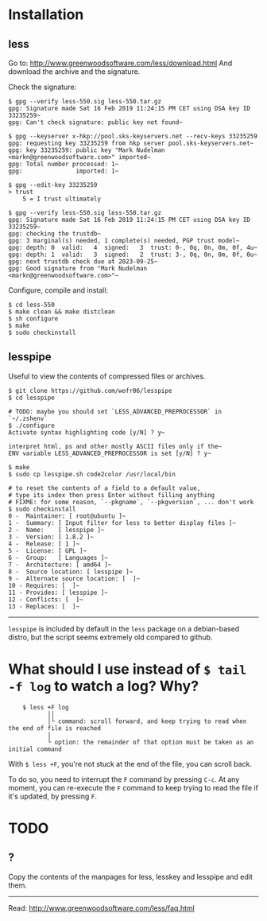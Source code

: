 # Installation
## less

Go to: <http://www.greenwoodsoftware.com/less/download.html>
And download the archive and the signature.

Check the signature:

    $ gpg --verify less-550.sig less-550.tar.gz
    gpg: Signature made Sat 16 Feb 2019 11:24:15 PM CET using DSA key ID 33235259~
    gpg: Can't check signature: public key not found~

    $ gpg --keyserver x-hkp://pool.sks-keyservers.net --recv-keys 33235259
    gpg: requesting key 33235259 from hkp server pool.sks-keyservers.net~
    gpg: key 33235259: public key "Mark Nudelman <markn@greenwoodsoftware.com>" imported~
    gpg: Total number processed: 1~
    gpg:               imported: 1~

    $ gpg --edit-key 33235259
    > trust
        5 = I trust ultimately

    $ gpg --verify less-550.sig less-550.tar.gz
    gpg: Signature made Sat 16 Feb 2019 11:24:15 PM CET using DSA key ID 33235259~
    gpg: checking the trustdb~
    gpg: 3 marginal(s) needed, 1 complete(s) needed, PGP trust model~
    gpg: depth: 0  valid:   4  signed:   3  trust: 0-, 0q, 0n, 0m, 0f, 4u~
    gpg: depth: 1  valid:   3  signed:   2  trust: 3-, 0q, 0n, 0m, 0f, 0u~
    gpg: next trustdb check due at 2023-09-25~
    gpg: Good signature from "Mark Nudelman <markn@greenwoodsoftware.com>"~

Configure, compile and install:

    $ cd less-550
    $ make clean && make distclean
    $ sh configure
    $ make
    $ sudo checkinstall

## lesspipe

Useful to view the contents of compressed files or archives.

    $ git clone https://github.com/wofr06/lesspipe
    $ cd lesspipe

    # TODO: maybe you should set `LESS_ADVANCED_PREPROCESSOR` in `~/.zshenv`
    $ ./configure
    Activate syntax highlighting code [y/N] ? y~

    interpret html, ps and other mostly ASCII files only if the~
    ENV variable LESS_ADVANCED_PREPROCESSOR is set [y/N] ? y~

    $ make
    $ sudo cp lesspipe.sh code2color /usr/local/bin

    # to reset the contents of a field to a default value,
    # type its index then press Enter without filling anything
    # FIXME: for some reason, `--pkgname`, `--pkgversion`, ... don't work
    $ sudo checkinstall
    0 -  Maintainer: [ root@ubuntu ]~
    1 -  Summary: [ Input filter for less to better display files ]~
    2 -  Name:    [ lesspipe ]~
    3 -  Version: [ 1.8.2 ]~
    4 -  Release: [ 1 ]~
    5 -  License: [ GPL ]~
    6 -  Group:   [ Languages ]~
    7 -  Architecture: [ amd64 ]~
    8 -  Source location: [ lesspipe ]~
    9 -  Alternate source location: [  ]~
    10 - Requires: [  ]~
    11 - Provides: [ lesspipe ]~
    12 - Conflicts: [  ]~
    13 - Replaces: [  ]~

---

`lesspipe`  is included  by  default in  the `less`  package  on a  debian-based
distro, but the script seems extremely old compared to github.

##
# What should I use instead of `$ tail -f log` to watch a log?  Why?

        $ less +F log
               ││
               │└ command: scroll forward, and keep trying to read when the end of file is reached
               │
               └ option: the remainder of that option must be taken as an initial command

With `$ less +F`, you're not stuck at the end of the file, you can scroll back.

To do so, you need to interrupt the `F` command by pressing `C-c`.
At any  moment, you can re-execute  the `F` command  to keep trying to  read the
file if it's updated, by pressing `F`.

##
# TODO
## ?

Copy the contents of the manpages for less, lesskey and lesspipe and edit them.

---

Read: <http://www.greenwoodsoftware.com/less/faq.html>

